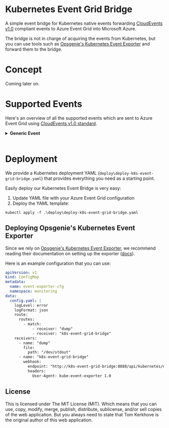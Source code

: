 # Kubernetes Event Grid Bridge

A simple event bridge for Kubernetes native events forwarding [CloudEvents v1.0](https://cloudevents.io/) compliant events to Azure Event Grid into Microsoft Azure.

The bridge is not in charge of acquiring the events from Kubernetes, but you can use tools such as [Opsgenie's Kubernetes Event Exporter](https://github.com/opsgenie/kubernetes-event-exporter) and forward them to the bridge.

# Concept

Coming later on.

# Supported Events

Here's an overview of all the supported events which are sent to Azure Event Grid using [CloudEvents v1.0 standard](https://cloudevents.io/).

<details>
<summary><b>Generic Event</b></summary>

```json
{
	"specversion": "1.0",
	"type": "Kubernetes.Events.Generic",
	"source": "http://kubernetes",
	"id": "727b39dd-7ac1-4783-94f1-4a1d5de3d1da",
	"time": "2021-01-10T09:22:09.6277244Z",
	"datacontenttype": "application/json",
	"data": {
		"metadata": {
			"name": "k8s-event-bridge-workload.1656cffa3223676d",
			"namespace": "monitoring",
			"selfLink": "/api/v1/namespaces/monitoring/events/k8s-event-bridge-workload.1656cffa3223676d",
			"uid": "f5b5c92f-86c3-454f-a269-287dc1c46e62",
			"resourceVersion": "68019",
			"creationTimestamp": "2021-01-03T19:36:30Z",
			"managedFields": [{
				"manager": "kube-controller-manager",
				"operation": "Update",
				"apiVersion": "v1",
				"time": "2021-01-03T19:36:30Z"
			}]
		},
		"reason": "ScalingReplicaSet",
		"message": "Scaled up replica set k8s-event-bridge-workload-76888d9cc9 to 1",
		"source": {
			"component": "deployment-controller"
		},
		"firstTimestamp": "2021-01-03T19:36:30Z",
		"lastTimestamp": "2021-01-03T19:36:30Z",
		"count": 1,
		"type": "Normal",
		"reportingComponent": "",
		"reportingInstance": "",
		"involvedObject": {
			"kind": "Deployment",
			"namespace": "monitoring",
			"name": "k8s-event-bridge-workload",
			"uid": "4f3b68fc-126f-4df3-8961-c70d4d18f045",
			"apiVersion": "apps/v1",
			"resourceVersion": "68017",
			"labels": {
				"app": "k8s-event-bridge"
			}
		}
	}
}
```
</details>

<br />

# Deployment

We provide a Kubernetes deployment YAML (`deploy\deploy-k8s-event-grid-bridge.yaml`) that provides everything you need as a starting point.

Easily deploy our Kubernetes Event Bridge is very easy:

1. Update YAML file with your Azure Event Grid configuration
2. Deploy the YAML template:

```cli
kubectl apply -f .\deploy\deploy-k8s-event-grid-bridge.yaml
```

## Deploying Opsgenie's Kubernetes Event Exporter

Since we rely on [Opsgenie's Kubernetes Event Exporter](https://github.com/opsgenie/kubernetes-event-exporter), we recommend reading their documentation on setting up the exporter ([docs](https://github.com/opsgenie/kubernetes-event-exporter#deployment)).

Here is an example configuration that you can use:

```yaml
apiVersion: v1
kind: ConfigMap
metadata:
  name: event-exporter-cfg
  namespace: monitoring
data:
  config.yaml: |
    logLevel: error
    logFormat: json
    route:
      routes:
        - match:
            - receiver: "dump"
            - receiver: "k8s-event-grid-bridge"
    receivers:
      - name: "dump"
        file:
          path: "/dev/stdout"
      - name: "k8s-event-grid-bridge"
        webhook:
          endpoint: "http://k8s-event-grid-bridge:8888/api/kubernetes/events/forward"
          headers:
            User-Agent: kube-event-exporter 1.0
```

## License

This is licensed under The MIT License (MIT). Which means that you can use, copy, modify, merge, publish, distribute, sublicense, and/or sell copies of the web application. But you always need to state that Tom Kerkhove is the original author of this web application.